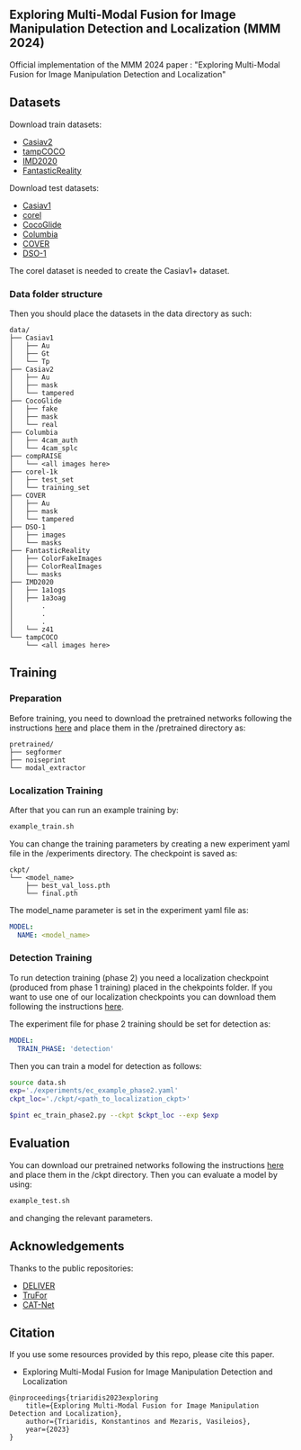## Exploring Multi-Modal Fusion for Image Manipulation Detection and Localization (MMM 2024)

Official implementation of the MMM 2024 paper : "Exploring Multi-Modal Fusion for Image Manipulation Detection and Localization"


## Datasets

Download train datasets:
- [Casiav2](https://github.com/namtpham/casia2groundtruth)
- [tampCOCO](https://github.com/mjkwon2021/CAT-Net#1-downloading-tampcoco--compraise)
- [IMD2020](http://staff.utia.cas.cz/novozada/db/)
- [FantasticReality](http://zefirus.org/articles/9f78c1e9-8652-4392-9199-df1b6a6c1a3d/)

Download test datasets:
- [Casiav1](https://github.com/namtpham/casia1groundtruth)
- [corel](https://www.kaggle.com/datasets/elkamel/corel-images)
- [CocoGlide](https://github.com/grip-unina/TruFor#cocoglide-dataset)
- [Columbia](https://www.ee.columbia.edu/ln/dvmm/downloads/authsplcuncmp/)
- [COVER](https://github.com/wenbihan/coverage)
- [DSO-1](https://recodbr.wordpress.com/code-n-data/#dso1_dsi1)

The corel dataset is needed to create the Casiav1+ dataset.

### Data folder structure

Then you should place the datasets in the data directory as such:
```
data/
├── Casiav1
│   ├── Au
│   ├── Gt
│   └── Tp
├── Casiav2
│   ├── Au
│   ├── mask
│   └── tampered
├── CocoGlide
│   ├── fake
│   ├── mask
│   └── real
├── Columbia
│   ├── 4cam_auth
│   └── 4cam_splc
├── compRAISE
│   └── <all images here>
├── corel-1k
│   ├── test_set
│   └── training_set
├── COVER
│   ├── Au
│   ├── mask
│   └── tampered
├── DSO-1
│   ├── images
│   └── masks
├── FantasticReality
│   ├── ColorFakeImages
│   ├── ColorRealImages
│   └── masks
├── IMD2020
│   ├── 1a1ogs
│   ├── 1a3oag
│       .
│       .
│       .
│   └── z41
└── tampCOCO
    └── <all images here>
```

## Training
### Preparation
Before training, you need to download the pretrained networks following the instructions [here](pretrained/README.md) and place them in the <root>/pretrained directory as:
```
pretrained/
├── segformer
├── noiseprint
└── modal_extractor
```
### Localization Training
After that you can run an example training by:

```bash
example_train.sh
```
You can change the training parameters by creating a new experiment yaml file in the <root>/experiments directory.
The checkpoint is saved as:
```
ckpt/
└── <model_name>
    ├── best_val_loss.pth
    └── final.pth
```
The model_name parameter is set in the experiment yaml file as:
```yaml
MODEL:
  NAME: <model_name>
```
### Detection Training
To run detection training (phase 2) you need a localization checkpoint (produced from phase 1 training) placed in the chekpoints folder. 
If you want to use one of our localization checkpoints you can download them following the instructions [here](ckpt/README.md).

The experiment file for phase 2 training should be set for detection as:
```yaml
MODEL:
  TRAIN_PHASE: 'detection'
```
Then you can train a model for detection as follows:
```bash
source data.sh
exp='./experiments/ec_example_phase2.yaml'
ckpt_loc='./ckpt/<path_to_localization_ckpt>'

$pint ec_train_phase2.py --ckpt $ckpt_loc --exp $exp
```

## Evaluation
You can download our pretrained networks following the instructions [here](ckpt/README.md) and place them in the <root>/ckpt directory.
Then you can evaluate a model by using:
```bash
example_test.sh
```
and changing the relevant parameters.

## Acknowledgements
Thanks to the public repositories:
- [DELIVER](https://github.com/jamycheung/DELIVER)
- [TruFor](https://github.com/grip-unina/TruFor)
- [CAT-Net](https://github.com/mjkwon2021/CAT-Net)

## Citation
If you use some resources provided by this repo, please cite this paper.

* Exploring Multi-Modal Fusion for Image Manipulation Detection and Localization
````
@inproceedings{triaridis2023exploring
    title={Exploring Multi-Modal Fusion for Image Manipulation Detection and Localization},
    author={Triaridis, Konstantinos and Mezaris, Vasileios},
    year={2023}
}
````
